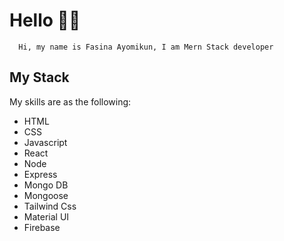 # Hello 👋👋

      Hi, my name is Fasina Ayomikun, I am Mern Stack developer
   
## My Stack
  My skills are as the following:
   * HTML
   * CSS
   * Javascript
   * React
   * Node
   * Express
   * Mongo DB
   * Mongoose
   * Tailwind Css
   * Material UI
   * Firebase
 

<!---
Fasina-ayomikun/Fasina-ayomikun is a ✨ special ✨ repository because its `README.md` (this file) appears on your GitHub profile.
You can click the Preview link to take a look at your changes.
--->
